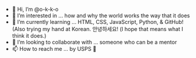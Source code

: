 - 👋 Hi, I’m @o-k-k-o
- 👀 I’m interested in ... how and why the world works the way that it does 
- 🌱 I’m currently learning ... HTML, CSS, JavaScript, Python, & GitHub! (Also trying my hand at Korean. 안녕하세요! (I hope that means what I think it does.)
- 💞️ I’m looking to collaborate with ... someone who can be a mentor
- 📫 How to reach me ... by USPS 🐌

<!---
o-k-k-o/o-k-k-o is a ✨ special ✨ repository because its `README.md` (this file) appears on your GitHub profile.
You can click the Preview link to take a look at your changes.
--->
